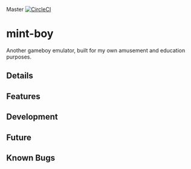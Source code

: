 Master
[![CircleCI](https://circleci.com/gh/bayleaf1130/mint-boy/tree/master.svg?style=shield)](https://circleci.com/gh/bayleaf1130/mint-boy/tree/master)

# mint-boy

Another gameboy emulator, built for my own amusement and education purposes. 

## Details


## Features

## Development

## Future

## Known Bugs

